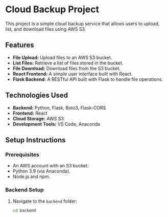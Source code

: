 # Cloud Backup Project

This project is a simple cloud backup service that allows users to upload, list, and download files using AWS S3.

## Features

- **File Upload:** Upload files to an AWS S3 bucket.
- **List Files:** Retrieve a list of files stored in the bucket.
- **File Download:** Download files from the S3 bucket.
- **React Frontend:** A simple user interface built with React.
- **Flask Backend:** A RESTful API built with Flask to handle file operations.

## Technologies Used

- **Backend:** Python, Flask, Boto3, Flask-CORS
- **Frontend:** React
- **Cloud Storage:** AWS S3
- **Development Tools:** VS Code, Anaconda

## Setup Instructions

### Prerequisites

- An AWS account with an S3 bucket.
- Python 3.9 (via Anaconda).
- Node.js and npm.

### Backend Setup

1. Navigate to the `backend` folder:
   ```bash
   cd backend
